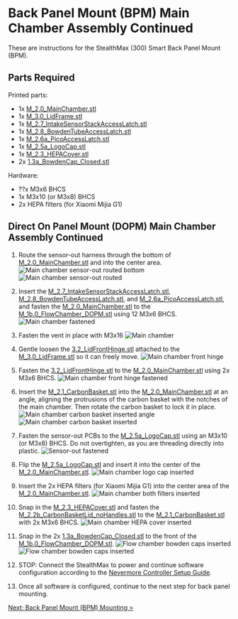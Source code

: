 # Back Panel Mount (BPM) Main Chamber Assembly Continued

These are instructions for the StealthMax (300) Smart Back Panel Mount (BPM).

## Parts Required

Printed parts:
- 1x [M_2.0_MainChamber.stl](/STLs/2_MainChamber/StealthMax/M_2.0_MainChamber.stl)
- 1x [M_3.0_LidFrame.stl](/STLs/3_Lid/StealthMax/M_3.0_LidFrame.stl)
- 1x [M_2.7_IntakeSensorStackAccessLatch.stl](/STLs/2_MainChamber/StealthMax/M_2.7_IntakeSensorStackAccessLatch.stl)
- 1x [M_2.8_BowdenTubeAccessLatch.stl](/STLs/2_MainChamber/StealthMax/M_2.8_BowdenTubeAccessLatch.stl)
- 1x [M_2.6a_PicoAccessLatch.stl](/STLs/2_MainChamber/StealthMax/M_2.6a_PicoAccessLatch.stl)
- 1x [M_2.5a_LogoCap.stl](/STLs/2_MainChamber/StealthMax/M_2.5a_LogoCap.stl)
- 1x [M_2.3_HEPACover.stl](/STLs/2_MainChamber/StealthMax/M_2.3_HEPACover.stl)
- 2x [1.3a_BowdenCap_Closed.stl](/STLs/1_FlowChamber/1.3a_BowdenCap_Closed.stl)

Hardware:
- ??x M3x6 BHCS
- 1x M3x10 (or M3x8) BHCS
- 2x HEPA filters (for Xiaomi Mijia G1)

## Direct On Panel Mount (DOPM) Main Chamber Assembly Continued

1. Route the sensor-out harness through the bottom of [M_2.0_MainChamber.stl](/STLs/2_MainChamber/StealthMax/M_2.0_MainChamber.stl) and into the center area.
![Main chamber sensor-out routed bottom](../../assets/docs/BPM/bpm_mainchamber_sensor_out_routed_bottom.JPEG)
![Main chamber sensor-out routed](../../assets/docs/BPM/bpm_mainchamber_sensor_out_routed.JPEG)


2. Insert the [M_2.7_IntakeSensorStackAccessLatch.stl](/STLs/2_MainChamber/StealthMax/M_2.7_IntakeSensorStackAccessLatch.stl), [M_2.8_BowdenTubeAccessLatch.stl](/STLs/2_MainChamber/StealthMax/M_2.8_BowdenTubeAccessLatch.stl), and [M_2.6a_PicoAccessLatch.stl](/STLs/2_MainChamber/StealthMax/M_2.6a_PicoAccessLatch.stl), and fasten the [M_2.0_MainChamber.stl](/STLs/2_MainChamber/StealthMax/M_2.0_MainChamber.stl) to the [M_1b.0_FlowChamber_DOPM.stl](/STLs/1_FlowChamber/1b_DirectOnPanelMount/StealthMax/M_1b.0_FlowChamber_DOPM.stl) using 12 M3x6 BHCS.
![Main chamber fastened](../../assets/docs/BPM/bpm_mainchamber_fastened.JPEG)

1. Fasten the vent in place with M3x16
![Main chamber ](../../assets/docs/BPM/bpm_mainchamber_vent_screw.JPEG)


1. Gentle loosen the [3.2_LidFrontHinge.stl](/STLs/3_Lid/3.2_LidFrontHinge.stl) attached to the [M_3.0_LidFrame.stl](/STLs/3_Lid/StealthMax/M_3.0_LidFrame.stl) so it can freely move.
![Main chamber front hinge](../../assets/docs/BPM/mainchamber_assembly_lidfronthinge_300.JPEG)

1. Fasten the [3.2_LidFrontHinge.stl](/STLs/3_Lid/3.2_LidFrontHinge.stl) to the [M_2.0_MainChamber.stl](/STLs/2_MainChamber/StealthMax/M_2.0_MainChamber.stl) using 2x M3x6 BHCS.
![Main chamber front hinge fastened](../../assets/docs/BPM/mainchamber_assembly_lidfronthinge_fastened_300.JPEG)

1. Insert the [M_2.1_CarbonBasket.stl](/STLs/2_MainChamber/StealthMax/M_2.1_CarbonBasket.stl) into the [M_2.0_MainChamber.stl](/STLs/2_MainChamber/StealthMax/M_2.0_MainChamber.stl) at an angle, aligning the protrusions of the carbon basket with the notches of the main chamber. Then rotate the carbon basket to lock it in place.
![Main chamber carbon basket inserted angle](../../assets/docs/BPM/mainchamber_carbonbasket_angle_300.JPEG)
![Main chamber carbon basket inserted](../../assets/docs/BPM/mainchamber_carbonbasket_inserted_300.JPEG)

1. Fasten the sensor-out PCBs to the [M_2.5a_LogoCap.stl](/STLs/2_MainChamber/StealthMax/M_2.5a_LogoCap.stl) using an M3x10 (or M3x8) BHCS. Do not overtighten, as you are threading directly into plastic.
![Sensor-out fastened](../../assets/docs/BPM/mainchamber_sensor_out_fastened.JPEG)

1. Flip the [M_2.5a_LogoCap.stl](/STLs/2_MainChamber/StealthMax/M_2.5a_LogoCap.stl) and insert it into the center of the [M_2.0_MainChamber.stl](/STLs/2_MainChamber/StealthMax/M_2.0_MainChamber.stl).
![Main chamber logo cap inserted](../../assets/docs/BPM/mainchamber_logocap_inserted.JPEG)

1. Insert the 2x HEPA filters (for Xiaomi Mijia G1) into the center area of the [M_2.0_MainChamber.stl](/STLs/2_MainChamber/StealthMax/M_2.0_MainChamber.stl).
![Main chamber both filters inserted](../../assets/docs/BPM/mainchamber_filters_inserted.JPEG)

1. Snap in the [M_2.3_HEPACover.stl](/STLs/2_MainChamber/StealthMax/M_2.3_HEPACover.stl) and fasten the [M_2.2b_CarbonBasketLid_noHandles.stl](/STLs/2_MainChamber/StealthMax/M_2.2b_CarbonBasketLid_noHandles.stl) to the [M_2.1_CarbonBasket.stl](/STLs/2_MainChamber/StealthMax/M_2.1_CarbonBasket.stl) with 2x M3x6 BHCS.
![Main chamber HEPA cover inserted](../../assets/docs/BPM/mainchamber_hepa_cover_inserted.JPEG)


1.  Snap in the 2x [1.3a_BowdenCap_Closed.stl](/STLs/1_FlowChamber/1.3a_BowdenCap_Closed.stl) to the front of the [M_1b.0_FlowChamber_DOPM.stl](/STLs/1_FlowChamber/1b_DirectOnPanelMount/StealthMax/M_1b.0_FlowChamber_DOPM.stl).
![Flow chamber bowden caps inserted](../../assets/docs/BPM/flowchamber_bowden_cap_assembled.JPEG)
![Flow chamber bowden caps inserted](../../assets/docs/BPM/flowchamber_bowden_caps_inserted.JPEG)

1.  STOP: Connect the StealthMax to power and continue software configuration according to the [Nevermore Controller Setup Guide](https://github.com/SanaaHamel/nevermore-controller#guide-setup).

2.  Once all software is configured, continue to the next step for back panel mounting.

[Next: Back Panel Mount (BPM) Mounting >](BPM_Mounting.md)